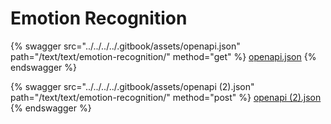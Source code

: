 # Emotion Recognition

{% swagger src="../../../../.gitbook/assets/openapi.json" path="/text/text/emotion-recognition/" method="get" %}
[openapi.json](../../../../.gitbook/assets/openapi.json)
{% endswagger %}

{% swagger src="../../../../.gitbook/assets/openapi (2).json" path="/text/text/emotion-recognition/" method="post" %}
[openapi (2).json](<../../../../.gitbook/assets/openapi (2).json>)
{% endswagger %}
